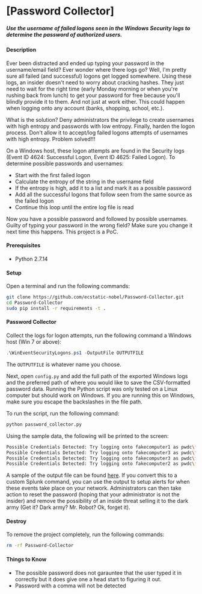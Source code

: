# [Password Collector]  
##### Use the username of failed logons seen in the Windows Security logs to determine the password of authorized users.  

#### Description  
Ever been distracted and ended up typing your password in the username/email field? Ever wonder where there logs go? Well, I'm pretty sure all failed (and successful) logons get logged somewhere. Using these logs, an insider doesn't need to worry about cracking hashes. They just need to wait for the right time (early Monday morning or when you're rushing back from lunch) to get your password for free because you'll blindly provide it to them. And not just at work either. This could happen when logging onto any account (banks, shopping, school, etc.).  

What is the solution? Deny administrators the privilege to create usernames with high entropy and passwords with low entropy. Finally, harden the logon process. Don't allow it to accept/log failed logons attempts of usernames with high entropy. Problem solved!!!  

On a Windows host, these logon attempts are found in the Security logs (Event ID 4624: Successful Logon, Event ID 4625: Failed Logon). To determine possible passwords and usernames:  
- Start with the first failed logon  
- Calculate the entropy of the string in the username field  
- If the entropy is high, add it to a list and mark it as a possible password  
- Add all the successful logons that follow seen from the same source as the failed logon  
- Continue this loop until the entire log file is read  

Now you have a possible password and followed by possible usernames. Guilty of typing your password in the wrong field? Make sure you change it next time this happens. This project is a PoC.  

#### Prerequisites  
- Python 2.7.14  

#### Setup  
Open a terminal and run the following commands:  
```bash
git clone https://github.com/ecstatic-nobel/Password-Collector.git
cd Password-Collector
sudo pip install -r requirements -t .
```

#### Password Collector  
Collect the logs for logon attempts, run the following command a Windows host (Win 7 or above):  
```powershell
.\WinEventSecurityLogons.ps1 -OutputFile OUTPUTFILE
```

The `OUTPUTFILE` is whatever name you choose. 

Next, open `config.py` and add the full path of the exported Windows logs and the preferred path of where you would like to save the CSV-formatted password data. Running the Python script was only tested on a Linux computer but should work on Windows. If you are running this on Windows, make sure you escape the backslashes in the file path. 

To run the script, run the following command:  
```python
python password_collector.py
```

Using the sample data, the following will be printed to the screen:
```bash
Possible Credentials Detected: Try logging onto fakecomputer1 as pwdc\fakeuser1 with the password ty&BSQ@&b7meYGx*
Possible Credentials Detected: Try logging onto fakecomputer3 as pwdc\fakeuser2 with the password 3xG@LG29eZj!o8q@
Possible Credentials Detected: Try logging onto fakecomputer3 as pwdc\fakeuser3 with the password 3xG@LG29eZj!o8q@
Possible Credentials Detected: Try logging onto fakecomputer2 as pwdc\fakeuser2 with the password Q7UopH*he,yL6,R!cc
```

A sample of the output file can be found [here](https://github.com/ecstatic-nobel/Password-Collector/blob/master/sample_password_dump.csv). If you convert this to a custom Splunk command, you can use the output to setup alerts for when these events take place on your network. Administrators can then take action to reset the password (hoping that your administrator is not the insider) and remove the possibility of an inside threat selling it to the dark army (Get it? Dark army? Mr. Robot? Ok, forget it).  

#### Destroy
To remove the project completely,  run the following commands:  
```bash
rm -rf Password-Collector
```

#### Things to Know  
- The possible password does not garauntee that the user typed it in correctly but it does give one a head start to figuring it out.  
- Password with a comma will not be detected  
